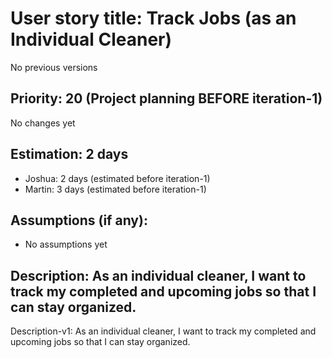 # User story title: Track Jobs (as an Individual Cleaner)
No previous versions

## Priority: 20 (Project planning BEFORE iteration-1)
No changes yet

## Estimation: 2 days
* Joshua: 2 days (estimated before iteration-1)
* Martin: 3 days (estimated before iteration-1)

## Assumptions (if any):
* No assumptions yet

## Description: As an individual cleaner, I want to track my completed and upcoming jobs so that I can stay organized.
Description-v1: As an individual cleaner, I want to track my completed and upcoming jobs so that I can stay organized.